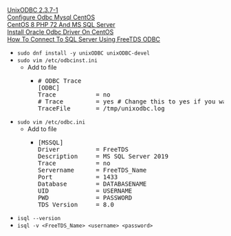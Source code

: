 [UnixODBC 2.3.7-1](https://centos.pkgs.org/8/centos-appstream-aarch64/unixODBC-2.3.7-1.el8.aarch64.rpm.html)<br />
[Configure Odbc Mysql CentOS](http://www.uptimemadeeasy.com/linux/configure-odbc-mysql-centos/)<br />
[CentOS 8 PHP 72 And MS SQL Server](https://stackoverflow.com/questions/58181436/centos-8-php-7-2-and-ms-sql-server)<br />
[Install Oracle Odbc Driver On CentOS](http://www.uptimemadeeasy.com/linux/install-oracle-odbc-driver-on-centos/)<br />
[How To Connect To SQL Server Using FreeTDS ODBC](https://stackoverflow.com/questions/57350910/how-to-connect-to-sql-server-using-freetds-odbc/)
* `sudo dnf install -y unixODBC unixODBC-devel`
* `sudo vim /etc/odbcinst.ini`
  * Add to file
    * <pre>
      # ODBC Trace
      [ODBC]
      Trace           = no
      # Trace         = yes # Change this to yes if you want logs
      TraceFile       = /tmp/unixodbc.log
      </pre>
* `sudo vim /etc/odbc.ini`
  * Add to file
    * <pre>
      [MSSQL]
      Driver          = FreeTDS
      Description     = MS SQL Server 2019
      Trace           = no
      Servername      = FreeTDS_Name
      Port            = 1433
      Database        = DATABASENAME
      UID             = USERNAME
      PWD             = PASSWORD
      TDS_Version     = 8.0
      </pre>
* `isql --version`
* `isql -v <FreeTDS_Name> <username> <password>`
